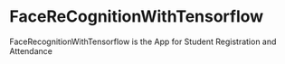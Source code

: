 # FaceReCognitionWithTensorflow
FaceRecognitionWithTensorflow is the App for Student Registration and Attendance
